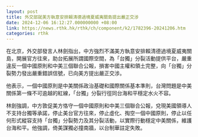 ```yaml
---
layout: post
title: 外交部就美方執意安排賴清德過境夏威夷關島提出嚴正交涉
date: 2024-12-06 16:12:27.000000000 +08:00
link: https://news.rthk.hk/rthk/ch/component/k2/1782396-20241206.htm
categories: rthk
---
```


在北京，外交部發言人林劍指出，中方強烈不滿美方執意安排賴清德過境夏威夷關島，開展官方往來，助台拓展所謂國際空間，為「台獨」分裂活動提供平台，嚴重違反一個中國原則和中美三個聯合公報，損害中國主權和領土完整，向「台獨」分裂勢力發出嚴重錯誤信號，已向美方提出嚴正交涉。

他表示，一個中國原則是中美關係政治基礎和國際關係基本準則，台灣問題是中美關係第一條不可逾越的紅線，「台獨」分裂行徑同台海和平穩定水火不容。

林劍強調，中方敦促美方恪守一個中國原則和中美三個聯合公報，兌現美國領導人不支持台獨等承諾，停止美台官方往來，停止虛化、掏空一個中國原則，停止以任何形式縱容支持「台獨」分裂勢力及其分裂活動，以實際行動穩定中美關係，維護台海和平。他強調，倚美謀獨必撞南牆，以台制華註定失敗。
